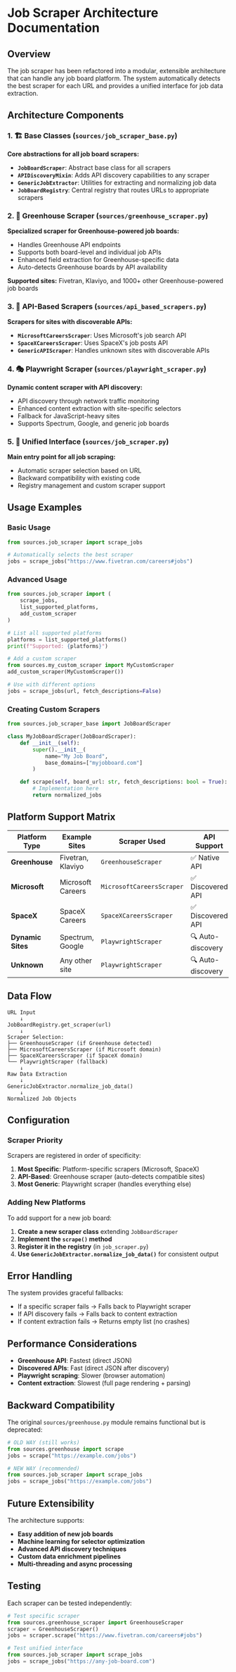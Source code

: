 # Job Scraper Architecture Documentation

## Overview

The job scraper has been refactored into a modular, extensible architecture that can handle any job board platform. The system automatically detects the best scraper for each URL and provides a unified interface for job data extraction.

## Architecture Components

### 1. 🏗️ Base Classes (`sources/job_scraper_base.py`)

**Core abstractions for all job board scrapers:**

- **`JobBoardScraper`**: Abstract base class for all scrapers
- **`APIDiscoveryMixin`**: Adds API discovery capabilities to any scraper
- **`GenericJobExtractor`**: Utilities for extracting and normalizing job data
- **`JobBoardRegistry`**: Central registry that routes URLs to appropriate scrapers

### 2. 🌱 Greenhouse Scraper (`sources/greenhouse_scraper.py`)

**Specialized scraper for Greenhouse-powered job boards:**

- Handles Greenhouse API endpoints
- Supports both board-level and individual job APIs
- Enhanced field extraction for Greenhouse-specific data
- Auto-detects Greenhouse boards by API availability

**Supported sites:** Fivetran, Klaviyo, and 1000+ other Greenhouse-powered job boards

### 3. 🔌 API-Based Scrapers (`sources/api_based_scrapers.py`)

**Scrapers for sites with discoverable APIs:**

- **`MicrosoftCareersScraper`**: Uses Microsoft's job search API
- **`SpaceXCareersScraper`**: Uses SpaceX's job posts API
- **`GenericAPIScraper`**: Handles unknown sites with discoverable APIs

### 4. 🎭 Playwright Scraper (`sources/playwright_scraper.py`)

**Dynamic content scraper with API discovery:**

- API discovery through network traffic monitoring
- Enhanced content extraction with site-specific selectors
- Fallback for JavaScript-heavy sites
- Supports Spectrum, Google, and generic job boards

### 5. 🎯 Unified Interface (`sources/job_scraper.py`)

**Main entry point for all job scraping:**

- Automatic scraper selection based on URL
- Backward compatibility with existing code
- Registry management and custom scraper support

## Usage Examples

### Basic Usage

```python
from sources.job_scraper import scrape_jobs

# Automatically selects the best scraper
jobs = scrape_jobs("https://www.fivetran.com/careers#jobs")
```

### Advanced Usage

```python
from sources.job_scraper import (
    scrape_jobs,
    list_supported_platforms,
    add_custom_scraper
)

# List all supported platforms
platforms = list_supported_platforms()
print(f"Supported: {platforms}")

# Add a custom scraper
from sources.my_custom_scraper import MyCustomScraper
add_custom_scraper(MyCustomScraper())

# Use with different options
jobs = scrape_jobs(url, fetch_descriptions=False)
```

### Creating Custom Scrapers

```python
from sources.job_scraper_base import JobBoardScraper

class MyJobBoardScraper(JobBoardScraper):
    def __init__(self):
        super().__init__(
            name="My Job Board",
            base_domains=["myjobboard.com"]
        )

    def scrape(self, board_url: str, fetch_descriptions: bool = True):
        # Implementation here
        return normalized_jobs
```

## Platform Support Matrix

| Platform Type | Example Sites | Scraper Used | API Support | Rich Metadata |
|---------------|---------------|--------------|-------------|---------------|
| **Greenhouse** | Fivetran, Klaviyo | `GreenhouseScraper` | ✅ Native API | ✅ Full |
| **Microsoft** | Microsoft Careers | `MicrosoftCareersScraper` | ✅ Discovered API | ✅ Full |
| **SpaceX** | SpaceX Careers | `SpaceXCareersScraper` | ✅ Discovered API | ✅ Full |
| **Dynamic Sites** | Spectrum, Google | `PlaywrightScraper` | 🔍 Auto-discovery | ⚠️ Limited |
| **Unknown** | Any other site | `PlaywrightScraper` | 🔍 Auto-discovery | ⚠️ Variable |

## Data Flow

```
URL Input
    ↓
JobBoardRegistry.get_scraper(url)
    ↓
Scraper Selection:
├── GreenhouseScraper (if Greenhouse detected)
├── MicrosoftCareersScraper (if Microsoft domain)
├── SpaceXCareersScraper (if SpaceX domain)
└── PlaywrightScraper (fallback)
    ↓
Raw Data Extraction
    ↓
GenericJobExtractor.normalize_job_data()
    ↓
Normalized Job Objects
```

## Configuration

### Scraper Priority

Scrapers are registered in order of specificity:

1. **Most Specific**: Platform-specific scrapers (Microsoft, SpaceX)
2. **API-Based**: Greenhouse scraper (auto-detects compatible sites)
3. **Most Generic**: Playwright scraper (handles everything else)

### Adding New Platforms

To add support for a new job board:

1. **Create a new scraper class** extending `JobBoardScraper`
2. **Implement the `scrape()` method**
3. **Register it in the registry** (in `job_scraper.py`)
4. **Use `GenericJobExtractor.normalize_job_data()`** for consistent output

## Error Handling

The system provides graceful fallbacks:

- If a specific scraper fails → Falls back to Playwright scraper
- If API discovery fails → Falls back to content extraction
- If content extraction fails → Returns empty list (no crashes)

## Performance Considerations

- **Greenhouse API**: Fastest (direct JSON)
- **Discovered APIs**: Fast (direct JSON after discovery)
- **Playwright scraping**: Slower (browser automation)
- **Content extraction**: Slowest (full page rendering + parsing)

## Backward Compatibility

The original `sources/greenhouse.py` module remains functional but is deprecated:

```python
# OLD WAY (still works)
from sources.greenhouse import scrape
jobs = scrape("https://example.com/jobs")

# NEW WAY (recommended)
from sources.job_scraper import scrape_jobs
jobs = scrape_jobs("https://example.com/jobs")
```

## Future Extensibility

The architecture supports:

- **Easy addition of new job boards**
- **Machine learning for selector optimization**
- **Advanced API discovery techniques**
- **Custom data enrichment pipelines**
- **Multi-threading and async processing**

## Testing

Each scraper can be tested independently:

```python
# Test specific scraper
from sources.greenhouse_scraper import GreenhouseScraper
scraper = GreenhouseScraper()
jobs = scraper.scrape("https://www.fivetran.com/careers#jobs")

# Test unified interface
from sources.job_scraper import scrape_jobs
jobs = scrape_jobs("https://any-job-board.com")
```
